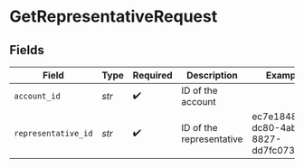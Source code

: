 # GetRepresentativeRequest


## Fields

| Field                                | Type                                 | Required                             | Description                          | Example                              |
| ------------------------------------ | ------------------------------------ | ------------------------------------ | ------------------------------------ | ------------------------------------ |
| `account_id`                         | *str*                                | :heavy_check_mark:                   | ID of the account                    |                                      |
| `representative_id`                  | *str*                                | :heavy_check_mark:                   | ID of the representative             | ec7e1848-dc80-4ab0-8827-dd7fc0737b43 |